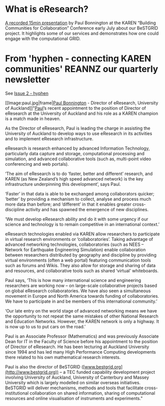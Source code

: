 # What is eResearch?

[A recorded 15min presentation](/wiki/spaces/BeSTGRID/pages/3816950708) by Paul Bonnington at the KAREN “Building Communities for Collaboration” Conference early July about our BeSTGRID project. It highlights some of our services and demonstrates how one could engage with the computational GRID.

# From 'hyphen - connecting KAREN communities' REANNZ our quarterly newsletter

See [Issue 2 - hyphen](http://www.karen.net.nz/assets/Uploads/Documents/hyphen-issue2.pdf)

[[Image:paul.jpg|frame|[Paul Bonnington](http://www.bonnington.org/) - Director of eResearch, University of Auckland]]"[Paul](http://www.bonnington.org/)’s recent appointment to the position of Director of eResearch at the University of Auckland and his role as a KAREN champion is a match made in heaven.

As the Director of eResearch, Paul is leading the charge in assisting the University of Auckland to develop ways to use eResearch in its activities and to implement eResearch infrastructure.

eResearch is research enhanced by advanced Information Technology, particularly data capture and storage, computational processing and simulation, and advanced collaborative tools (such as, multi-point video conferencing and web portals).

‘The aim of eResearch is to do ‘faster, better and different’ research, and KAREN (as New Zealand’s high speed advanced network) is the key infrastructure underpinning this development’, says Paul.

‘Faster’ in that data is able to be exchanged among collaborators quicker; ‘better’ by providing a mechanism to collect, analyse and process much more data than before; and ‘different’ in that it enables greater cross-discipline activity and has spawned the emergence of new disciplines.

‘We must develop eResearch ability and do it with some urgency if our science and technology is to remain competitive in an international context.’

eResearch technologies enabled via KAREN allow researchers to participate in virtual research environments or ‘collaboratories’. Taking advantage of advanced networking technologies, collaboratories (such as NEES – Network for Earthquake Engineering Simulation) enable collaboration between researchers distributed by geography and discipline by providing virtual environments (often a web portal) featuring communication tools such as forums and Wikis. They also allow for storage and sharing of data and resources, and collaborative tools such as shared ‘virtual’ whiteboards.

Paul says, ‘This is how many international science and engineering researchers are working now – on large-scale collaborative projects based on global eResearch collaboratories. We have also seen a simultaneous movement in Europe and North America towards funding of collaboratories. We have to participate in and be members of this international community.’

‘Our late entry on the world stage of advanced networking means we have the opportunity to not repeat the same mistakes of other National Research and Education Networks. However, the KAREN network is only a highway. It is now up to us to put cars on the road.’

Paul is an Associate Professor (Mathematics) and was previously Associate Dean for IT in the Faculty of Science before his appointment to the position of Director of eResearch. He has been lecturing at Auckland University since 1994 and has led many High Performance Computing developments there related to his own mathematical research interests.

Paul is also the director of BeSTGRID ([www.bestgrid.org](http://www.bestgrid.org)) – a TEC funded capability development project involving University of Auckland, University of Canterbury and Massey University which is largely modelled on similar overseas initiatives. BeSTGRID will deliver mechanisms, methods and tools that facilitate cross-institutional collaboration on shared information, sharing of computational resources and online visualisation of instruments and experiments."

